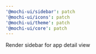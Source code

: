 ```yaml
---
'@mochi-ui/sidebar': patch
'@mochi-ui/icons': patch
'@mochi-ui/theme': patch
'@mochi-ui/core': patch
---
```


Render sidebar for app detail view

